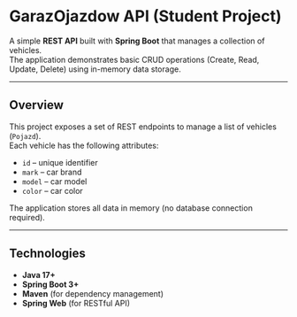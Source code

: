 # GarazOjazdow API (Student Project)

A simple **REST API** built with **Spring Boot** that manages a collection of vehicles.  
The application demonstrates basic CRUD operations (Create, Read, Update, Delete) using in-memory data storage.

---

## Overview

This project exposes a set of REST endpoints to manage a list of vehicles (`Pojazd`).  
Each vehicle has the following attributes:

- `id` – unique identifier  
- `mark` – car brand  
- `model` – car model  
- `color` – car color  

The application stores all data in memory (no database connection required).

---

## Technologies

- **Java 17+**  
- **Spring Boot 3+**  
- **Maven** (for dependency management)
- **Spring Web** (for RESTful API)

